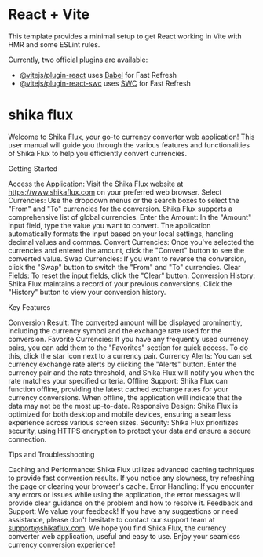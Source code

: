 # React + Vite

This template provides a minimal setup to get React working in Vite with HMR and some ESLint rules.

Currently, two official plugins are available:

- [@vitejs/plugin-react](https://github.com/vitejs/vite-plugin-react/blob/main/packages/plugin-react/README.md) uses [Babel](https://babeljs.io/) for Fast Refresh
- [@vitejs/plugin-react-swc](https://github.com/vitejs/vite-plugin-react-swc) uses [SWC](https://swc.rs/) for Fast Refresh

# shika flux
Welcome to Shika Flux, your go-to currency converter web application! This user manual will guide you through the various features and functionalities of Shika Flux to help you efficiently convert currencies.

Getting Started

Access the Application: Visit the Shika Flux website at https://www.shikaflux.com on your preferred web browser.
Select Currencies: Use the dropdown menus or the search boxes to select the "From" and "To" currencies for the conversion. Shika Flux supports a comprehensive list of global currencies.
Enter the Amount: In the "Amount" input field, type the value you want to convert. The application automatically formats the input based on your local settings, handling decimal values and commas.
Convert Currencies: Once you've selected the currencies and entered the amount, click the "Convert" button to see the converted value.
Swap Currencies: If you want to reverse the conversion, click the "Swap" button to switch
the "From" and "To" currencies.
Clear Fields: To reset the input fields, click the "Clear" button.
Conversion History: Shika Flux maintains a record of your previous conversions. Click the "History" button
to view your conversion history.


Key Features

Conversion Result: The converted amount will be displayed prominently, including the currency symbol and the exchange rate used for the conversion.
Favorite Currencies: If you have any frequently used currency pairs, you can add them to the "Favorites" section for quick access. To do this, click the star icon next to a currency pair.
Currency Alerts: You can set currency exchange rate alerts by clicking the "Alerts" button. Enter the currency pair and the rate threshold, and Shika Flux will notify you when the rate matches your specified criteria.
Offline Support: Shika Flux can function offline, providing the latest cached exchange rates for your currency conversions. When offline, the application will indicate that the data may not be the most up-to-date.
Responsive Design: Shika Flux is optimized for both desktop and mobile devices, ensuring a seamless experience across various screen sizes.
Security: Shika Flux prioritizes security, using HTTPS encryption to protect your data and ensure a secure
connection.


Tips and Troublesshooting

Caching and Performance: Shika Flux utilizes advanced caching techniques to provide fast conversion results. If you notice any slowness, try refreshing the page or clearing your browser's cache.
Error Handling: If you encounter any errors or issues while using the application, the error messages will provide clear guidance on the problem and how to resolve it.
Feedback and Support: We value your feedback! If you have any suggestions or need assistance, please don't hesitate to contact our support team at support@shikaflux.com.
We hope you find Shika Flux, the currency converter web application, useful and easy to use. Enjoy your seamless currency conversion experience!